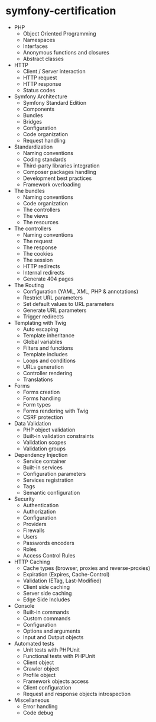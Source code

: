 # symfony-certification

- PHP
  - Object Oriented Programming
  - Namespaces
  - Interfaces
  - Anonymous functions and closures
  - Abstract classes
- HTTP
  - Client / Server interaction
  - HTTP request
  - HTTP response
  - Status codes
- Symfony Architecture
  - Symfony Standard Edition
  - Components
  - Bundles
  - Bridges
  - Configuration
  - Code organization
  - Request handling
- Standardization
  - Naming conventions
  - Coding standards
  - Third-party libraries integration
  - Composer packages handling
  - Development best practices
  - Framework overloading
- The bundles
  - Naming conventions
  - Code organization
  - The controllers
  - The views
  - The resources
- The controllers
  - Naming conventions
  - The request
  - The response
  - The cookies
  - The session
  - HTTP redirects
  - Internal redirects
  - Generate 404 pages
- The Routing
  - Configuration (YAML, XML, PHP & annotations)
  - Restrict URL parameters
  - Set default values to URL parameters
  - Generate URL parameters
  - Trigger redirects
- Templating with Twig
  - Auto escaping
  - Template inheritance
  - Global variables
  - Filters and functions
  - Template includes
  - Loops and conditions
  - URLs generation
  - Controller rendering
  - Translations
- Forms
  - Forms creation
  - Forms handling
  - Form types
  - Forms rendering with Twig
  - CSRF protection
- Data Validation
  - PHP object validation
  - Built-in validation constraints
  - Validation scopes
  - Validation groups
- Dependency Injection
  - Service container
  - Built-in services
  - Configuration parameters
  - Services registration
  - Tags
  - Semantic configuration
- Security
  - Authentication
  - Authorization
  - Configuration
  - Providers
  - Firewalls
  - Users
  - Passwords encoders
  - Roles
  - Access Control Rules
- HTTP Caching
  - Cache types (browser, proxies and reverse-proxies)
  - Expiration (Expires, Cache-Control)
  - Validation (ETag, Last-Modified)
  - Client side caching
  - Server side caching
  - Edge Side Includes
- Console
  - Built-in commands
  - Custom commands
  - Configuration
  - Options and arguments
  - Input and Output objects
- Automated tests
  - Unit tests with PHPUnit
  - Functional tests with PHPUnit
  - Client object
  - Crawler object
  - Profile object
  - Framework objects access
  - Client configuration
  - Request and response objects introspection
- Miscellaneous
  - Error handling
  - Code debug
